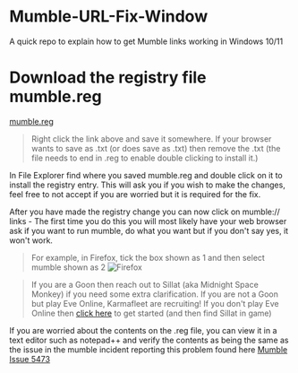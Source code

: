 # Mumble-URL-Fix-Window
A quick repo to explain how to get Mumble links working in Windows 10/11

# Download the registry file mumble.reg
[mumble.reg](https://rtigd2.github.io/Mumble-URL-Fix-Window/mumble.reg)
> Right click the link above and save it somewhere. If your browser wants to save as .txt (or does save as .txt) then remove the .txt (the file needs to end in .reg to enable double clicking to install it.)

In File Explorer find where you saved mumble.reg and double click on it to install the registry entry. This will ask you if you wish to make the changes, feel free to not accept if you are worried but it is required for the fix.

After you have made the registry change you can now click on mumble:// links - The first time you do this you will most likely have your web browser ask if you want to run mumble, do what you want but if you don't say yes, it won't work.

> For example, in Firefox, tick the box shown as 1 and then select mumble shown as 2
![Firefox](https://rtigd2.github.io/Mumble-URL-Fix-Window/Mumble-step-1.png)

> If you are a Goon then reach out to Sillat (aka Midnight Space Monkey) if you need some extra clarification.
> If you are not a Goon but play Eve Online, Karmafleet are recruiting!
> If you don't play Eve Online then [click here](https://www.eveonline.com/signup?invc=724cd63e-2b3d-4f08-9f79-1f04379553fa) to get started (and then find Sillat in game)

If you are worried about the contents on the .reg file, you can view it in a text editor such as notepad++ and verify the contents as being the same as the issue in the mumble incident reporting this problem found here
[Mumble Issue 5473](https://github.com/mumble-voip/mumble/issues/5473#issuecomment-1018438938)
